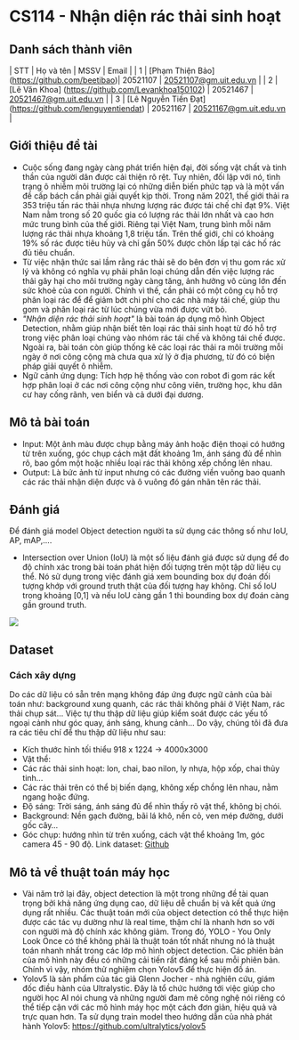 # CS114 - Nhận diện rác thải sinh hoạt
## Danh sách thành viên
| STT | Họ và tên | MSSV | Email |
| 1 | [Phạm Thiện Bảo] (https://github.com/beetibao)| 20521107 | 20521107@gm.uit.edu.vn |
| 2 | [Lê Văn Khoa] (https://github.com/Levankhoa150102) | 20521467 | 20521467@gm.uit.edu.vn |
| 3 | [Lê Nguyễn Tiến Đạt] (https://github.com/lenguyentiendat) | 20521167 | 20521167@gm.uit.edu.vn |

## Giới thiệu đề tài
- Cuộc sống đang ngày càng phát triển hiện đại, đời sống vật chất và tinh thần của người dân được cải thiện rõ rệt. Tuy nhiên, đối lập với nó, tình trạng ô nhiễm môi trường lại có những diễn biến phức tạp và là một vấn đề cấp bách cần phải giải quyết kịp thời. Trong năm 2021, thế giới thải ra 353 triệu tấn rác thải nhựa nhưng lượng rác được tái chế chỉ đạt 9%. Việt Nam nằm trong số 20 quốc gia có lượng rác thải lớn nhất và cao hơn mức trung bình của thế giới. Riêng tại Việt Nam, trung bình mỗi năm lượng rác thải nhựa khoảng 1,8 triệu tấn. Trên thế giới, chỉ có khoảng 19% số rác được tiêu hủy và chỉ gần 50% được chôn lấp tại các hố rác đủ tiêu chuẩn. 
- Từ việc nhận thức sai lầm rằng rác thải sẽ do bên đơn vị thu gom rác xử lý và không có nghĩa vụ phải phân loại chúng dẫn đến việc lượng rác thải gây hại cho môi trường ngày càng tăng, ảnh hưởng vô cùng lớn đến sức khoẻ của con người. Chính vì thế, cần phải có một công cụ hỗ trợ phân loại rác để để giảm bớt chi phí cho các nhà máy tái chế, giúp thu gom và phân loại rác từ lúc chúng vừa mới được vứt bỏ. 
- *"Nhận diện rác thải sinh hoạt"* là bài toán áp dụng mô hình Object Detection, nhằm giúp nhận biết tên loại rác thải sinh hoạt từ đó hỗ trợ trong việc phân loại chúng vào nhóm rác tái chế và không tái chế được. Ngoài ra, bài toán còn giúp thống kê các loại rác thải ra môi trường mỗi ngày ở nơi công cộng mà chưa qua xử lý ở địa phương, từ đó có biện pháp giải quyết ô nhiễm.
- Ngữ cảnh ứng dụng: Tích hợp hệ thống vào con robot đi gom rác kết hợp phân loại ở các nơi công cộng như công viên, trường học, khu dân cư hay cống rãnh, ven biển và cả dưới đại dương.

## Mô tả bài toán
- Input: Một ảnh màu được chụp bằng máy ảnh hoặc điện thoại có hướng từ trên xuống, góc chụp cách mặt đất khoảng 1m, ánh sáng đủ để nhìn rõ, bao gồm một hoặc nhiều loại rác thải không xếp chồng lên nhau.
- Output: Là bức ảnh từ input nhưng có các đường viền vuông bao quanh các rác thải nhận diện được và ô vuông đó gán nhãn tên rác thải.

## Đánh giá
Để đánh giá model Object detection người ta sử dụng các thông số như IoU, AP, mAP,….
- Intersection over Union (IoU) là một số liệu đánh giá được sử dụng để đo độ chính xác trong bài toán phát hiện đối tượng trên một tập dữ liệu cụ thể. Nó sử dụng trong việc đánh giá xem bounding box dự đoán đối tượng khớp với ground truth thật của đối tượng hay không. Chỉ số IoU trong khoảng [0,1] và nếu IoU càng gần 1 thì bounding box dự đoán càng gần ground truth.
<img src="https://929687.smushcdn.com/2633864/wp-content/uploads/2016/09/iou_equation.png?lossy=1&strip=1&webp=1">

## Dataset
### Cách xây dựng
Do các dữ liệu có sẵn trên mạng không đáp ứng được ngữ cảnh của bài toán như: background xung quanh, các rác thải không phải ở Việt Nam, rác thải chụp sát…
Việc tự thu thập dữ liệu giúp kiểm soát được các yếu tố ngoại cảnh như góc quay, ánh sáng, khung cảnh... Do vậy, chúng tôi đã đưa ra các tiêu chí để thu thập dữ liệu như sau: 
- Kích thước hình tối thiểu 918 x 1224 → 4000x3000
- Vật thể: 
 - Các rác thải sinh hoạt: lon, chai, bao nilon, ly nhựa, hộp xốp, chai thủy tinh...
 - Các rác thải trên có thể bị biến dạng, không xếp chồng lên nhau, nằm ngang hoặc đứng.
- Độ sáng: Trời sáng, ánh sáng đủ để nhìn thấy rõ vật thể, không bị chói.
- Background: Nền gạch đường, bãi lá khô, nền cỏ, ven mép đường, dưới gốc cây…
- Góc chụp: hướng nhìn từ trên xuống, cách vật thể khoảng 1m, góc camera 45 - 90 độ.
Link dataset: [Github](https://drive.google.com/drive/folders/1--Qa6LCG188SyTX5cwfzCBE9V1-eYBOB?usp=sharing)

## Mô tả về thuật toán máy học
- Vài năm trở lại đây, object detection là một trong những đề tài quan trọng bởi khả năng ứng dụng cao, dữ liệu dễ chuẩn bị và kết quả ứng dụng rất nhiều. Các thuật toán mới của object detection có thể thực hiện được các tác vụ dường như là real time, thậm chí là nhanh hơn so với con người mà độ chính xác không giảm. Trong đó, YOLO - You Only Look Once có thể không phải là thuật toán tốt nhất nhưng nó là thuật toán nhanh nhất trong các lớp mô hình object detection. Các phiên bản của mô hình này đều có những cải tiến rất đáng kể sau mỗi phiên bản. Chính vì vậy, nhóm thử nghiệm chọn Yolov5 để thực hiện đồ án.
- Yolov5 là sản phẩm của tác giả Glenn Jocher - nhà nghiên cứu, giám đốc điều hành của Ultralystic. Đây là tổ chức hướng tới việc giúp cho người học AI nói chung và những người đam mê công nghệ nói riêng có thể tiếp cận với các mô hình máy học một cách đơn giản, hiệu quả và trực quan hơn.
Ta sử dụng train model theo hướng dẫn của nhà phát hành Yolov5: https://github.com/ultralytics/yolov5
